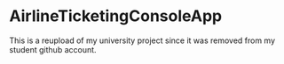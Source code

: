 # AirlineTicketingConsoleApp
 This is a reupload of my university project since it was removed from my student github account.
